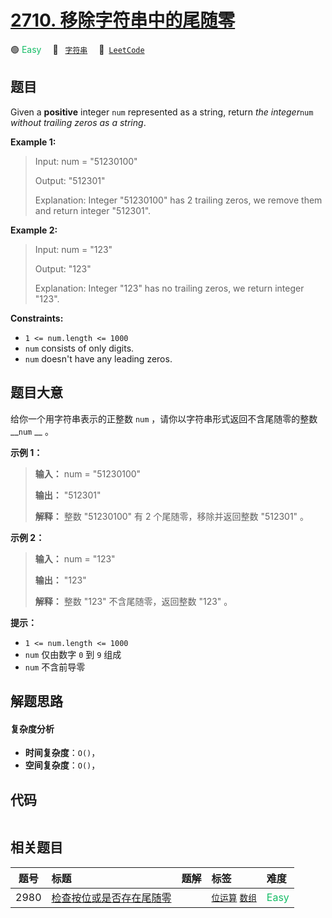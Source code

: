 # [2710. 移除字符串中的尾随零](https://leetcode.com/problems/remove-trailing-zeros-from-a-string)

🟢 <font color=#15bd66>Easy</font>&emsp; 🔖&ensp; [`字符串`](/tag/string.md)&emsp; 🔗&ensp;[`LeetCode`](https://leetcode.com/problems/remove-trailing-zeros-from-a-string)

## 题目

Given a **positive** integer `num` represented as a string, return _the
integer_`num` _without trailing zeros as a string_.



**Example 1:**

> Input: num = "51230100"
> 
> Output: "512301"
> 
> Explanation: Integer "51230100" has 2 trailing zeros, we remove them and return integer "512301".

**Example 2:**

> Input: num = "123"
> 
> Output: "123"
> 
> Explanation: Integer "123" has no trailing zeros, we return integer "123".

**Constraints:**

  * `1 <= num.length <= 1000`
  * `num` consists of only digits.
  * `num` doesn't have any leading zeros.


## 题目大意

给你一个用字符串表示的正整数 `num` ，请你以字符串形式返回不含尾随零的整数 __`num` __ 。



**示例 1：**

> 
> 
> 
> 
> 
> **输入：** num = "51230100"
> 
> **输出：** "512301"
> 
> **解释：** 整数 "51230100" 有 2 个尾随零，移除并返回整数 "512301" 。
> 
> 

**示例 2：**

> 
> 
> 
> 
> 
> **输入：** num = "123"
> 
> **输出：** "123"
> 
> **解释：** 整数 "123" 不含尾随零，返回整数 "123" 。
> 
> 



**提示：**

  * `1 <= num.length <= 1000`
  * `num` 仅由数字 `0` 到 `9` 组成
  * `num` 不含前导零


## 解题思路

#### 复杂度分析

- **时间复杂度**：`O()`，
- **空间复杂度**：`O()`，

## 代码

```javascript

```

## 相关题目

<!-- prettier-ignore -->
| 题号 | 标题 | 题解 | 标签 | 难度 |
| :------: | :------ | :------: | :------ | :------ |
| 2980 | [检查按位或是否存在尾随零](https://leetcode.com/problems/check-if-bitwise-or-has-trailing-zeros) |  |  [`位运算`](/tag/bit-manipulation.md) [`数组`](/tag/array.md) | <font color=#15bd66>Easy</font> |